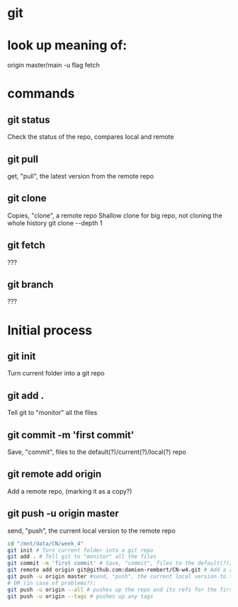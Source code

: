 # git


# look up meaning of:
origin
master/main
-u flag
fetch

# commands

## git status
Check the status of the repo, compares local and remote

## git pull
get, "pull", the latest version from the remote repo

## git clone
Copies, "clone", a remote repo
Shallow clone for big repo, not cloning the whole history
git clone --depth 1 <url>

## git fetch
???

## git branch
???

# Initial process
## git init
Turn current folder into a git repo
## git add .
Tell git to "monitor" all the files
## git commit -m 'first commit'
Save, "commit", files to the default(?)/current(?)/local(?) repo
## git remote add origin <url>
Add a remote repo, (marking it as a copy?)
## git push -u origin master
send, "push", the current local version to the remote repo

``` bash
cd "/mnt/data/CN/week_4"
git init # Turn current folder into a git repo
git add . # Tell git to "monitor" all the files
git commit -m 'first commit' # Save, "commit", files to the default(?)/current(?)/local(?) repo with a message/comment
git remote add origin git@github.com:damien-rembert/CN-w4.git # Add a remote repo, (marking it as a copy?)
git push -u origin master #send, "push", the current local version to the remote repo
# OR (in case of problems?):
git push -u origin --all # pushes up the repo and its refs for the first time
git push -u origin --tags # pushes up any tags
```



